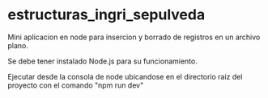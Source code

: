 # estructuras_ingri_sepulveda
Mini aplicacion en node para insercion y borrado de registros en un archivo plano.

Se debe tener instalado Node.js para su funcionamiento.

Ejecutar desde la consola de node ubicandose en el directorio raiz del proyecto con el comando "npm run dev"
